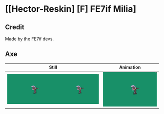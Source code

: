 # [\[Hector-Reskin\] \[F\] FE7if Milia]

## Credit

Made by the FE7if devs.
	
## Axe

| Still | Animation |
| :---: | :-------: |
| ![Axe still](./Axe_000.png) | ![Axe animation](./Axe.gif) |
